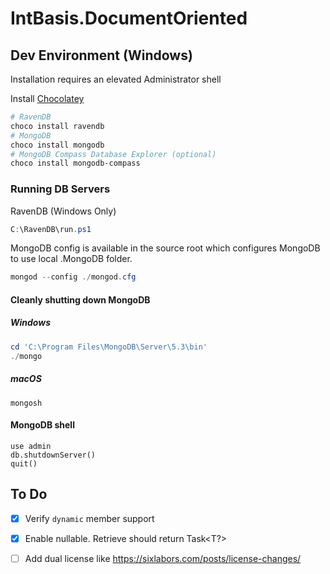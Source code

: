 # IntBasis.DocumentOriented

## Dev Environment (Windows)

Installation requires an elevated Administrator shell

Install [Chocolatey][]

```ps1
# RavenDB
choco install ravendb 
# MongoDB
choco install mongodb
# MongoDB Compass Database Explorer (optional)
choco install mongodb-compass
```


### Running DB Servers

RavenDB (Windows Only)
```ps1
C:\RavenDB\run.ps1
```

MongoDB config is available in the source root
which configures MongoDB to use local .MongoDB folder.
```ps1
mongod --config ./mongod.cfg
```

#### Cleanly shutting down MongoDB

##### Windows
```ps1
cd 'C:\Program Files\MongoDB\Server\5.3\bin'
./mongo
```

##### macOS
```
mongosh
```

#### MongoDB shell
```
use admin
db.shutdownServer()
quit()
```

## To Do

- [x] Verify `dynamic` member support
- [x] Enable nullable.  Retrieve should return Task<T?>
- [ ] Add dual license like <https://sixlabors.com/posts/license-changes/>

  [Chocolatey]: https://chocolatey.org/install

